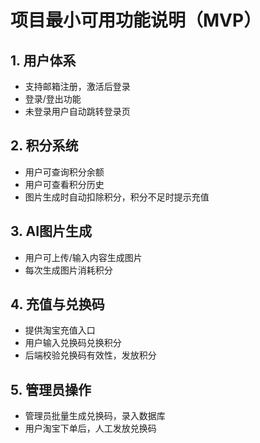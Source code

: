 # 项目最小可用功能说明（MVP）

## 1. 用户体系
- 支持邮箱注册，激活后登录
- 登录/登出功能
- 未登录用户自动跳转登录页

## 2. 积分系统
- 用户可查询积分余额
- 用户可查看积分历史
- 图片生成时自动扣除积分，积分不足时提示充值

## 3. AI图片生成
- 用户可上传/输入内容生成图片
- 每次生成图片消耗积分

## 4. 充值与兑换码
- 提供淘宝充值入口
- 用户输入兑换码兑换积分
- 后端校验兑换码有效性，发放积分

## 5. 管理员操作
- 管理员批量生成兑换码，录入数据库
- 用户淘宝下单后，人工发放兑换码 